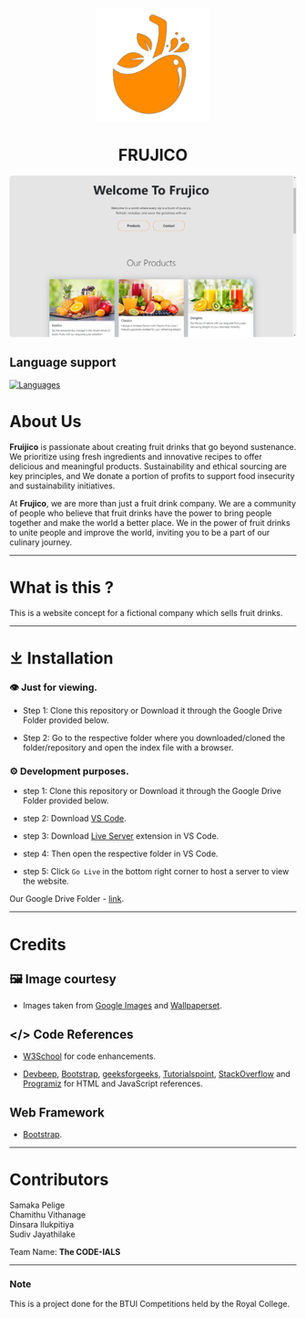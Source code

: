 <p align="center" markdown="1">
    <img width="200" src="img/logo.png" >
</p>
<p align="center" style="font-size: 34px">
        <h1 align="center">FRUJICO</h1>
</p>
<p align="center" markdown="1">
    <img width="800" src="img/Readme-Image.png" style="border-radius: 5px">
</p>

## Language support

[![Languages](https://skillicons.dev/icons?i=js,html,css)](https://skillicons.dev)

About Us
========
**Fruijico** is passionate about creating fruit drinks that go beyond sustenance.
We prioritize using fresh ingredients and innovative recipes to offer delicious 
and meaningful products. Sustainability and ethical sourcing are key principles, 
and We donate a portion of profits to support food insecurity and sustainability 
initiatives.

At **Frujico**, we are more than just a fruit drink company.
We are a community of people who believe that fruit drinks have the 
power to bring people together and make the world a better place.
We in the power of fruit drinks to unite people and improve the world, 
inviting you to be a part of our culinary journey.
______

# What is this ?

This is a website concept for a fictional company which sells fruit drinks.
______

# ⤓ Installation

### 👁️ Just for viewing.

- Step 1: Clone this repository or Download it through the Google Drive Folder provided below.

- Step 2: Go to the respective folder where you downloaded/cloned the folder/repository and open the index file with a browser.

### ⚙️ Development purposes.

- step 1: Clone this repository or Download it through the Google Drive Folder provided below.

- step 2: Download [VS Code](https://code.visualstudio.com/).

- step 3: Download [Live Server](https://marketplace.visualstudio.com/items?itemName=ritwickdey.LiveServer) extension in VS Code.

- step 4: Then open the respective folder in VS Code.

- step 5: Click `Go Live` in the bottom right corner to host a server to view the website.

Our Google Drive Folder - [link](https://drive.google.com/drive/folders/1Nih_PqeWK_hcqIJ9ykpSHvg6Y7-Nav70).
______

# Credits
## 🖼 Image courtesy

- Images taken from [Google Images](https://www.google.com/search?q=fruit+drink&sca_esv=578489342&tbm=isch&sxsrf=AM9HkKlwCemIY-xzHW2nHoWsyudLhY3rIg:1698848515808&source=lnms&sa=X&ved=2ahUKEwjxjL_y_6KCAxWX4mEKHQebD8IQ_AUoAXoECAIQAw&biw=1745&bih=885&dpr=1.1) and
[Wallpaperset](https://wallpaperset.com).

## </> Code References

- [W3School](https://www.w3schools.com/) for code enhancements.

- [Devbeep](https://devbeep.com/), [Bootstrap](https://getbootstrap.com/), [geeksforgeeks](https://www.geeksforgeeks.org/), [Tutorialspoint](https://www.tutorialspoint.com/index.htm), [StackOverflow](https://stackoverflow.com/) and [Programiz](https://www.programiz.com/html) for HTML and JavaScript references.

## Web Framework

- [Bootstrap](https://getbootstrap.com/).

______

# Contributors

Samaka Pelige
<br>
Chamithu Vithanage
<br>
Dinsara Ilukpitiya
<br>
Sudiv Jayathilake

Team Name: **The CODE-IALS**

______

### Note

This is a project done for the BTUI Competitions held by the Royal College.